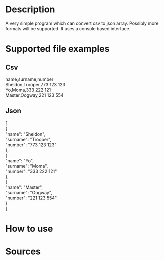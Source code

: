 Description
===========
A very simple program which can convert csv to json array.
Possibly more formats will be supported. It uses a console
based interface.

Supported file examples
=======================

Csv
---

name,surname,number       
Sheldon,Trooper,773 123 123     
Yo,Moma,333 222 121     
Master,Oogway,221 123 554

Json
----

[       
{       
"name": "Sheldon",      
"surname": "Trooper",       
"number": "773 123 123"     
},      
{       
"name": "Yo",      
"surname": "Moma",       
"number": "333 222 121"     
},      
{       
"name": "Master",      
"surname": "Oogway",       
"number": "221 123 554"     
}       
]

How to use
==========

Sources
=======